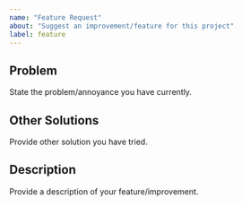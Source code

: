 ```yaml
---
name: "Feature Request"
about: "Suggest an improvement/feature for this project"
label: feature
---
```


<!--
SPDX-FileCopyrightText: 2025 Jason Pena <jasonpena@awkless.com>
SPDX-License-Identifier: MIT
-->

## Problem

State the problem/annoyance you have currently.

## Other Solutions

Provide other solution you have tried.

## Description

Provide a description of your feature/improvement.
